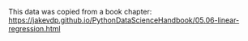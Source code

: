 This data was copied from a book chapter: https://jakevdp.github.io/PythonDataScienceHandbook/05.06-linear-regression.html
